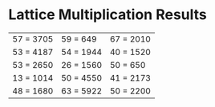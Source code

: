 # Lattice Multiplication Results

|   |   |   |
|---|---|---|
| 57 = 3705 | 59 = 649 | 67 = 2010 |
| 53 = 4187 | 54 = 1944 | 40 = 1520 |
| 53 = 2650 | 26 = 1560 | 50 = 650 |
| 13 = 1014 | 50 = 4550 | 41 = 2173 |
| 48 = 1680 | 63 = 5922 | 50 = 2200 |
